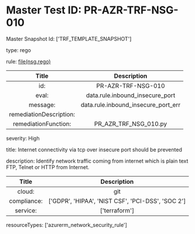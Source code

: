 



# Master Test ID: PR-AZR-TRF-NSG-010


Master Snapshot Id: ['TRF_TEMPLATE_SNAPSHOT']

type: rego

rule: [file(nsg.rego)]  
  
  
  
  

|Title|Description|
| :---: | :---: |
|id: |PR-AZR-TRF-NSG-010|
|eval: |data.rule.inbound_insecure_port|
|message: |data.rule.inbound_insecure_port_err|
|remediationDescription: ||
|remediationFunction: |PR_AZR_TRF_NSG_010.py|


severity: High

title: Internet connectivity via tcp over insecure port should be prevented

description: Identify network traffic coming from internet which is plain text FTP, Telnet or HTTP from Internet.  
  
  

|Title|Description|
| :---: | :---: |
|cloud: |git|
|compliance: |['GDPR', 'HIPAA', 'NIST CSF', 'PCI-DSS', 'SOC 2']|
|service: |['terraform']|


resourceTypes: ['azurerm_network_security_rule']


[file(nsg.rego)]: https://github.com/prancer-io/prancer-compliance-test/tree/master/azure/terraform/nsg.rego

